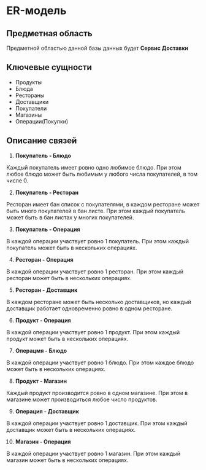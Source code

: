 # ER-модель

## Предметная область

Предметной областью данной базы данных будет **Сервис Доставки**

## Ключевые сущности

- Продукты
- Блюда
- Рестораны
- Доставщики
- Покупатели
- Магазины
- Операции(Покупки) 

## Описание связей

1) **Покупатель - Блюдо**

Каждый покупатель имеет ровно одно любимое блюдо. При этом любое блюдо может быть любимым у любого числа покупателей, в том числе 0.

2) **Покупатель - Ресторан**

Ресторан имеет бан список с покупателями, в каждом ресторане может быть много покупателей в бан листе. При этом каждый покупатель может быть в бан листах у многих покупателей.

3) **Покупатель - Операция**

В каждой операции участвует ровно 1 покупатель. При этом каждый покупатель может быть в нескольких операциях.

4) **Ресторан - Операция**

В каждой операции участвует ровно 1 ресторан. При этом каждый ресторан может быть в нескольких операциях.

5) **Ресторан - Доставщик**

В каждом ресторане может быть несколько доставщиков, но каждый доставщик работает одновременно ровно в одном ресторане.
 
6) **Продукт - Операция**

В каждой операции участвует ровно 1 продукт. При этом каждый продукт может быть в нескольких операциях.

7) **Операцмя - Блюдо**

В каждой операции участвует ровно 1 блюдо. При этом каждое блюдо может быть в нескольких операциях.

8) **Продукт - Магазин**

Каждый продукт производится ровно в одном магазине. При этом в магазине может производиться любое число продуктов.

9)  **Операция - Доставщик**

В каждой операции участвует ровно 1 доставщик. При этом каждый доставщик может быть в нескольких операциях.

10)  **Магазин - Операция**

В каждой операции участвует ровно 1 магазин. При этом каждый магазин может быть в нескольких операциях.
